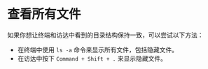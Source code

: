 # 查看所有文件

如果你想让终端和访达中看到的目录结构保持一致，可以尝试以下方法：

- 在终端中使用 `ls -a` 命令来显示所有文件，包括隐藏文件。
- 在访达中按下 `Command + Shift + .` 来显示隐藏文件。
